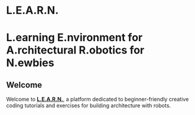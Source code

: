 # L.E.A.R.N.
# L.earning E.nvironment for A.rchitectural R.obotics for N.ewbies

## Welcome

Welcome to [**L.E.A.R.N.**](https://le-ar-n.github.io/le-ar-n/), a platform dedicated to beginner-friendly creative coding tutorials and exercises for building architecture with robots.
